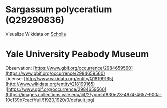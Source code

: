 
Sargassum polyceratium (Q29290836)
==================================
  
Visualize Wikidata on [Scholia](https://scholia.toolforge.org/taxon/Q29290836)
# Yale University Peabody Museum
  
Observation: [https://www.gbif.org/occurrence/2984659560](https://www.gbif.org/occurrence/2984659560)  
License: [http://www.wikidata.org/entity/Q18199165](http://www.wikidata.org/entity/Q18199165)  
![https://www.gbif.org/occurrence/2984659560](https://images.collections.yale.edu/iiif/2/ypm:bf830e23-4974-4657-900a-10c139b7cacf/full/!1920,1920/0/default.jpg)